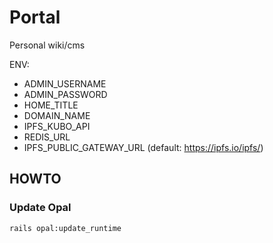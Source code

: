 # Portal

Personal wiki/cms 

ENV:

* ADMIN_USERNAME
* ADMIN_PASSWORD
* HOME_TITLE
* DOMAIN_NAME
* IPFS_KUBO_API
* REDIS_URL
* IPFS_PUBLIC_GATEWAY_URL (default: https://ipfs.io/ipfs/)

## HOWTO

### Update Opal

`rails opal:update_runtime`


